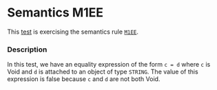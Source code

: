 # Semantics M1EE

This [test](.) is exercising the semantics rule [`M1EE`](../Readme.md).

### Description

In this test, we have an equality expression of the form `c = d` where `c` is Void and `d` is attached to an object of type `STRING`. The value of this expression is false because `c` and `d` are not both Void.
